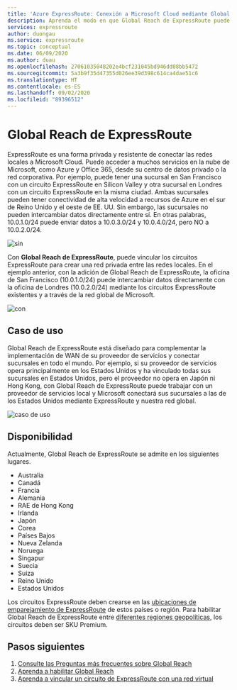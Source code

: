 ```yaml
---
title: 'Azure ExpressRoute: Conexión a Microsoft Cloud mediante Global Reach'
description: Aprenda el modo en que Global Reach de ExpressRoute puede vincular los circuitos de ExpressRoute para crear una red privada entre las redes locales.
services: expressroute
author: duongau
ms.service: expressroute
ms.topic: conceptual
ms.date: 06/09/2020
ms.author: duau
ms.openlocfilehash: 27061035048202e4bcf231045bd946dd08bb5472
ms.sourcegitcommit: 5a3b9f35d47355d026ee39d398c614ca4dae51c6
ms.translationtype: HT
ms.contentlocale: es-ES
ms.lasthandoff: 09/02/2020
ms.locfileid: "89396512"
---
```

# <a name="expressroute-global-reach"></a>Global Reach de ExpressRoute
ExpressRoute es una forma privada y resistente de conectar las redes locales a Microsoft Cloud. Puede acceder a muchos servicios en la nube de Microsoft, como Azure y Office 365, desde su centro de datos privado o la red corporativa. Por ejemplo, puede tener una sucursal en San Francisco con un circuito ExpressRoute en Silicon Valley y otra sucursal en Londres con un circuito ExpressRoute en la misma ciudad. Ambas sucursales pueden tener conectividad de alta velocidad a recursos de Azure en el sur de Reino Unido y el oeste de EE. UU. Sin embargo, las sucursales no pueden intercambiar datos directamente entre sí. En otras palabras, 10.0.1.0/24 puede enviar datos a 10.0.3.0/24 y 10.0.4.0/24, pero NO a 10.0.2.0/24.

![sin][1]

Con **Global Reach de ExpressRoute**, puede vincular los circuitos ExpressRoute para crear una red privada entre las redes locales. En el ejemplo anterior, con la adición de Global Reach de ExpressRoute, la oficina de San Francisco (10.0.1.0/24) puede intercambiar datos directamente con la oficina de Londres (10.0.2.0/24) mediante los circuitos ExpressRoute existentes y a través de la red global de Microsoft. 

![con][2]

## <a name="use-case"></a>Caso de uso
Global Reach de ExpressRoute está diseñado para complementar la implementación de WAN de su proveedor de servicios y conectar sucursales en todo el mundo. Por ejemplo, si su proveedor de servicios opera principalmente en los Estados Unidos y ha vinculado todas sus sucursales en Estados Unidos, pero el proveedor no opera en Japón ni Hong Kong, con Global Reach de ExpressRoute puede trabajar con un proveedor de servicios local y Microsoft conectará sus sucursales a las de los Estados Unidos mediante ExpressRoute y nuestra red global.

![caso de uso][3]

## <a name="availability"></a>Disponibilidad 
Actualmente, Global Reach de ExpressRoute se admite en los siguientes lugares.

* Australia
* Canadá
* Francia
* Alemania
* RAE de Hong Kong
* Irlanda
* Japón
* Corea
* Países Bajos
* Nueva Zelanda
* Noruega
* Singapur
* Suecia
* Suiza
* Reino Unido
* Estados Unidos

Los circuitos ExpressRoute deben crearse en las [ubicaciones de emparejamiento de ExpressRoute](expressroute-locations.md) de estos países o región. Para habilitar Global Reach de ExpressRoute entre [diferentes regiones geopolíticas](expressroute-locations.md), los circuitos deben ser SKU Premium.

## <a name="next-steps"></a>Pasos siguientes
1. [Consulte las Preguntas más frecuentes sobre Global Reach](expressroute-faqs.md#globalreach)
2. [Aprenda a habilitar Global Reach](expressroute-howto-set-global-reach.md)
3. [Aprenda a vincular un circuito de ExpressRoute con una red virtual](expressroute-howto-linkvnet-arm.md)


<!--Image References-->
[1]: ./media/expressroute-global-reach/1.png "diagrama sin Global Reach"
[2]: ./media/expressroute-global-reach/2.png "diagrama con Global Reach"
[3]: ./media/expressroute-global-reach/3.png "caso de uso de global reach"
